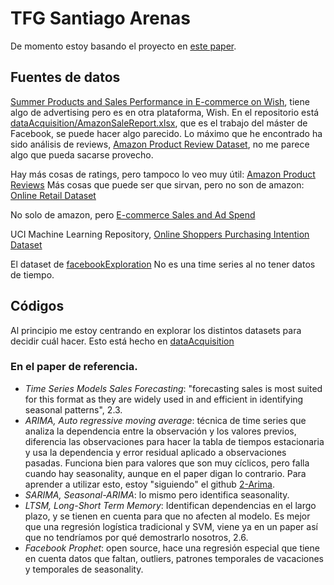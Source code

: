 # TFG Santiago Arenas

De momento estoy basando el proyecto en [este paper](support/Current_Paper.pdf).

## Fuentes de datos
[Summer Products and Sales Performance in E-commerce on Wish](https://data.world/jfreex/summer-products-and-sales-performance-in-e-commerce-on-wish), tiene algo de advertising pero es en otra plataforma, Wish.
En el repositorio está [dataAcquisition/AmazonSaleReport.xlsx](dataAcquisition/AmazonSaleReport.xlsx), que es el trabajo del máster de Facebook, se puede hacer algo parecido. 
Lo máximo que he encontrado ha sido análisis de reviews, [Amazon Product Review Dataset](https://www.kaggle.com/datasets/snap/amazon-fine-food-reviews), no me parece algo que pueda sacarse provecho.

Hay más cosas de ratings, pero tampoco lo veo muy útil: [Amazon Product Reviews](https://www.kaggle.com/datasets/skillsmuggler/amazon-ratings)
Más cosas que puede ser que sirvan, pero no son de amazon: [Online Retail Dataset](https://www.kaggle.com/datasets/mkechinov/ecommerce-behavior-data-from-multi-category-store)
   
No solo de amazon, pero [E-commerce Sales and Ad Spend](https://data.world/)

UCI Machine Learning Repository, [Online Shoppers Purchasing Intention Dataset](https://archive.ics.uci.edu/ml/datasets/Online+Shoppers+Purchasing+Intention+Dataset)

El dataset de [facebookExploration](dataAcquisition/Facebook/facebookExploration.ipynb) No es una time series al no tener datos de tiempo.

## Códigos
Al principio me estoy centrando en explorar los distintos datasets para decidir cuál hacer. Esto está hecho en [dataAcquisition](dataAquisition)
### En el paper de referencia.
- *Time Series Models Sales Forecasting*: "forecasting sales is most suited for this format as they are widely used in and efficient in identifying seasonal patterns", 2.3.
- *ARIMA, Auto regressive moving average*: técnica de time series que analiza la dependencia entre la observación y los valores previos, diferencia las observaciones para hacer la tabla de tiempos estacionaria y usa la dependencia y error residual aplicado a observaciones pasadas. Funciona bien para valores que son muy cíclicos, pero falla cuando hay seasonality, aunque en el paper digan lo contrario. Para aprender a utilizar esto, estoy "siguiendo" el github [2-Arima](https://github.com/microsoft/ML-For-Beginners/blob/main/7-TimeSeries/2-ARIMA/README.md).
- *SARIMA, Seasonal-ARIMA*: lo mismo pero identifica seasonality.
- *LTSM, Long-Short Term Memory*: Identifican dependencias en el largo plazo, y se tienen en cuenta para que no afecten al modelo. Es mejor que una regresión logística tradicional y SVM, viene ya en un paper así que no tendríamos por qué demostrarlo nosotros, 2.6. 
- *Facebook Prophet*: open source, hace una regresión especial que tiene en cuenta datos que faltan, outliers, patrones temporales de vacaciones y temporales de seasonality.
